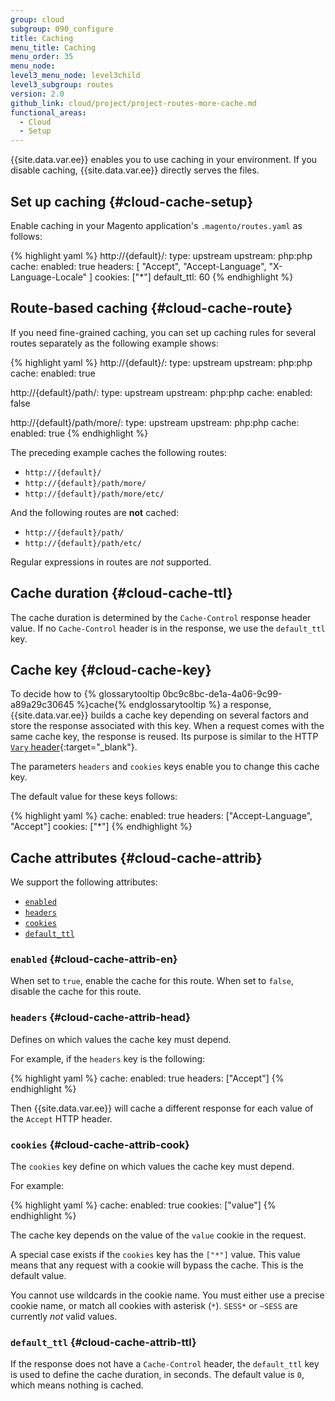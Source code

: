 ```yaml
---
group: cloud
subgroup: 090_configure
title: Caching
menu_title: Caching
menu_order: 35
menu_node:
level3_menu_node: level3child
level3_subgroup: routes
version: 2.0
github_link: cloud/project/project-routes-more-cache.md
functional_areas:
  - Cloud
  - Setup
---
```


{{site.data.var.ee}} enables you to use caching in your environment. If you disable caching, {{site.data.var.ee}} directly serves the files.

## Set up caching {#cloud-cache-setup}
Enable caching in your Magento application's `.magento/routes.yaml` as follows:

{% highlight yaml %}
http://{default}/:
    type: upstream
    upstream: php:php
    cache:
        enabled: true
        headers: [ "Accept", "Accept-Language", "X-Language-Locale" ]
        cookies: ["*"]
        default_ttl: 60
{% endhighlight %}

## Route-based caching {#cloud-cache-route}
If you need fine-grained caching, you can set up caching rules for several routes separately as the following example shows:

{% highlight yaml %}
http://{default}/:
  type: upstream
  upstream: php:php
  cache:
    enabled: true

http://{default}/path/:
  type: upstream
  upstream: php:php
  cache:
    enabled: false

http://{default}/path/more/:
  type: upstream
  upstream: php:php
  cache:
    enabled: true
{% endhighlight %}

The preceding example caches the following routes:

-   `http://{default}/`
-   `http://{default}/path/more/`
-   `http://{default}/path/more/etc/`

And the following routes are **not** cached:

-   `http://{default}/path/`
-   `http://{default}/path/etc/`

<div class="bs-callout bs-callout-info" id="info">
  <p>Regular expressions in routes are <em>not</em> supported.</p>
</div>

## Cache duration {#cloud-cache-ttl}
The cache duration is determined by the `Cache-Control` response header value. If no `Cache-Control` header is in the response, we use the `default_ttl` key.

## Cache key {#cloud-cache-key}
To decide how to {% glossarytooltip 0bc9c8bc-de1a-4a06-9c99-a89a29c30645 %}cache{% endglossarytooltip %} a response, {{site.data.var.ee}} builds a cache key depending on several factors and store the response associated with this key. When a request comes with the same cache key, the response is reused. Its purpose is similar to the HTTP [`Vary` header](https://www.w3.org/Protocols/rfc2616/rfc2616-sec14.html#sec14.44){:target="_blank"}.

The parameters `headers` and
`cookies` keys enable you to change this cache key.

The default value for these keys follows:

{% highlight yaml %}
cache:
  enabled: true
  headers: ["Accept-Language", "Accept"]
  cookies: ["*"]
{% endhighlight %}

## Cache attributes {#cloud-cache-attrib}
We support the following attributes:

*	[`enabled`](#cloud-cache-attrib-en)
*	[`headers`](#cloud-cache-attrib-head)
*	[`cookies`](#cloud-cache-attrib-cook)
*	[`default_ttl`](#cloud-cache-attrib-ttl)

### `enabled` {#cloud-cache-attrib-en}
When set to `true`, enable the cache for this route. When set to `false`, disable the cache for this route.

### `headers` {#cloud-cache-attrib-head}
Defines on which values the cache key must depend.

For example, if the `headers` key is the following:

{% highlight yaml %}
cache:
  enabled: true
  headers: ["Accept"]
{% endhighlight %}

Then {{site.data.var.ee}} will cache a different response for each value of the `Accept` HTTP header.

### `cookies` {#cloud-cache-attrib-cook}
The `cookies` key define on which values the cache key must depend.

For example:

{% highlight yaml %}
cache:
  enabled: true
  cookies: ["value"]
{% endhighlight %}

The cache key depends on the value of the `value` cookie in the request.

A special case exists if the `cookies` key has the `["*"]` value. This value means that any request with a cookie will bypass the cache. This is the default value.

<div class="bs-callout bs-callout-info" id="info">
  <p>You cannot  use wildcards in the cookie name. You must either use a precise cookie name, or match all cookies with asterisk (<code>*</code>). <code>SESS*</code> or <code>~SESS</code> are currently  <em>not</em> valid values.
</p>
</div>

### `default_ttl` {#cloud-cache-attrib-ttl}
If the response does not have a `Cache-Control` header, the `default_ttl` key is used to define the cache duration, in seconds. The default value is `0`, which means nothing is cached.
